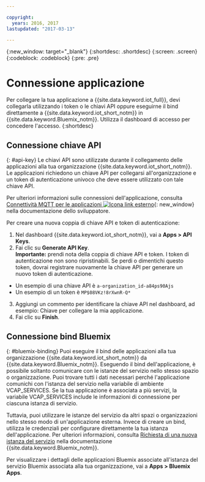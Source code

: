 ```yaml
---

copyright:
  years: 2016, 2017
lastupdated: "2017-03-13"

---
```


{:new_window: target="\_blank"}
{:shortdesc: .shortdesc}
{:screen: .screen}
{:codeblock: .codeblock}
{:pre: .pre}

# Connessione applicazione

Per collegare la tua applicazione a {{site.data.keyword.iot_full}}, devi collegarla utilizzando i token o le chiavi API oppure eseguirne il bind direttamente a {{site.data.keyword.iot_short_notm}} in {{site.data.keyword.Bluemix_notm}}. Utilizza il dashboard di accesso per concedere l'accesso.
{:shortdesc}

## Connessione chiave API
{: #api-key}
Le chiavi API sono utilizzate durante il collegamento delle applicazioni alla tua organizzazione {{site.data.keyword.iot_short_notm}}. Le applicazioni richiedono un chiave API per collegarsi all'organizzazione e un token di autenticazione univoco che deve essere utilizzato con tale chiave API.  

Per ulteriori informazioni sulle connessioni dell'applicazione, consulta [Connettività MQTT per le applicazioni ![Icona link esterno](../../icons/launch-glyph.svg "Icona link esterno")](https://docs.internetofthings.ibmcloud.com/applications/mqtt.html){: new_window} nella documentazione dello sviluppatore.

Per creare una nuova coppia di chiave API e token di autenticazione:  
1.	Nel dashboard {{site.data.keyword.iot_short_notm}}, vai a **Apps > API Keys**.  
2.	Fai clic su **Generate API Key**.  
**Importante:** prendi nota della coppia di chiave API e token. I token di autenticazione non sono ripristinabili. Se perdi o dimentichi questo token, dovrai registrare nuovamente la chiave API per generare un nuovo token di autenticazione.
 - Un esempio di una chiave API è `a-organization_id-a84ps90Ajs`  
 - Un esempio di un token è `MP$08VKz!8rXwnR-Q*`  
3.	Aggiungi un commento per identificare la chiave API nel dashboard, ad esempio: Chiave per collegare la mia applicazione.
4.	Fai clic su **Finish**.



## Connessione bind Bluemix
{: #bluemix-binding}
Puoi eseguire il bind delle applicazioni alla tua organizzazione {{site.data.keyword.iot_short_notm}} da {{site.data.keyword.Bluemix_notm}}. Eseguendo il bind dell'applicazione, è possibile soltanto comunicare con le istanze del servizio nello stesso spazio o organizzazione. Puoi trovare tutti i dati necessari perché l'applicazione comunichi con l'istanza del servizio nella variabile di ambiente VCAP_SERVICES. Se la tua applicazione è associata a più servizi, la variabile VCAP_SERVICES include le informazioni di connessione per ciascuna istanza di servizio.  

Tuttavia, puoi utilizzare le istanze del servizio da altri spazi o organizzazioni nello stesso modo di un'applicazione esterna. Invece di creare un bind, utilizza le credenziali per configurare direttamente la tua istanza dell'applicazione. Per ulteriori informazioni, consulta [Richiesta di una nuova istanza del servizio](https://console.{DomainName}/docs/services/reqnsi.html#req_instance) nella documentazione {{site.data.keyword.Bluemix_notm}}.

Per visualizzare i dettagli delle applicazioni Bluemix associate all'istanza del servizio Bluemix associata alla tua organizzazione, vai a **Apps > Bluemix Apps**.  
